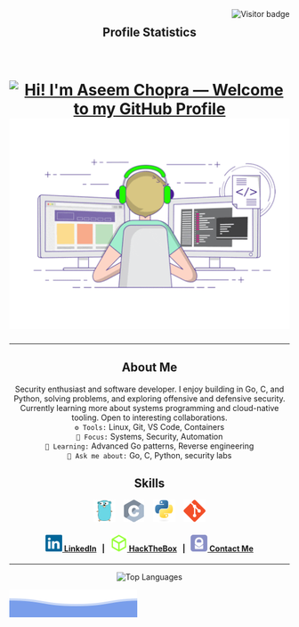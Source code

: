 <img align="right" src="https://visitor-badge.laobi.icu/badge?page_id=aseemchopra25.aseemchopra25" alt="Visitor badge" loading="lazy">
<h2 align="center">Profile Statistics</h2>
<br>
<p align=center>
  <h1 align="center">
  <a href="https://github.com/aseemchopra25">
    <img src="https://readme-typing-svg.demolab.com?color=9fef00&size=30&center=true&vCenter=true&width=550&lines=Hi!+I'm+Aseem+Chopra;Welcome+to+my+Github+Profile" alt="Hi! I'm Aseem Chopra — Welcome to my GitHub Profile" loading="lazy">
    <img src="https://raw.githubusercontent.com/aseemchopra25/external-files/main/coder.gif" alt="Coder animation" loading="lazy">
  </a>
</h1>
<hr>
<h2 align="center">About Me</h2>
<p align="center">
  Security enthusiast and software developer. I enjoy building in Go, C, and Python,
  solving problems, and exploring offensive and defensive security.
  Currently learning more about systems programming and cloud-native tooling.
  Open to interesting collaborations.
  <br>
  <code>⚙️ Tools:</code> Linux, Git, VS Code, Containers
  <br>
  <code>🎯 Focus:</code> Systems, Security, Automation
  <br>
  <code>🌱 Learning:</code> Advanced Go patterns, Reverse engineering
  <br>
  <code>💬 Ask me about:</code> Go, C, Python, security labs
</p>
<h2 align="center">Skills</h2>
<p align="center">
  <img title="Go" height="40" src="img/go.svg" alt="Go" loading="lazy">
  &nbsp;&nbsp;
  <img title="C" height="40" src="img/c.svg" alt="C" loading="lazy">
  &nbsp;&nbsp;
  <img title="Python" height="40" src="img/python-original.svg" alt="Python" loading="lazy">
  &nbsp;&nbsp;
  <img title="Git" height="40" src="img/git-original.svg" alt="Git" loading="lazy">
</p>
<h4 align="center">
  <a href="https://www.linkedin.com/in/aseemchopra/" title="LinkedIn Profile"><img width="30" src="img/linkedin.svg" alt="LinkedIn" loading="lazy"> LinkedIn</a>
  &nbsp;&nbsp;|&nbsp;&nbsp;
  <a href="https://www.hackthebox.eu/profile/23243" title="HackTheBox Profile"><img width="30" src="img/htb.svg" alt="Hack The Box" loading="lazy"> HackTheBox</a>
  &nbsp;&nbsp;|&nbsp;&nbsp;
  <a href="mailto:aseemchopra@protonmail.com" title="Protonmail"><img width="30" src="img/protonmail.svg" alt="Protonmail" loading="lazy"> Contact Me</a>
</h4>
<hr>
<p align="center">
  <img alt="Top Languages" src="https://github-readme-stats.vercel.app/api/top-langs/?username=aseemchopra25&layout=compact&theme=radical&langs_count=8" height="160" loading="lazy">
</p>
<img align="center" src="https://raw.githubusercontent.com/aseemchopra25/external-files/main/bottom_header.svg" alt="Decorative footer banner" loading="lazy">
